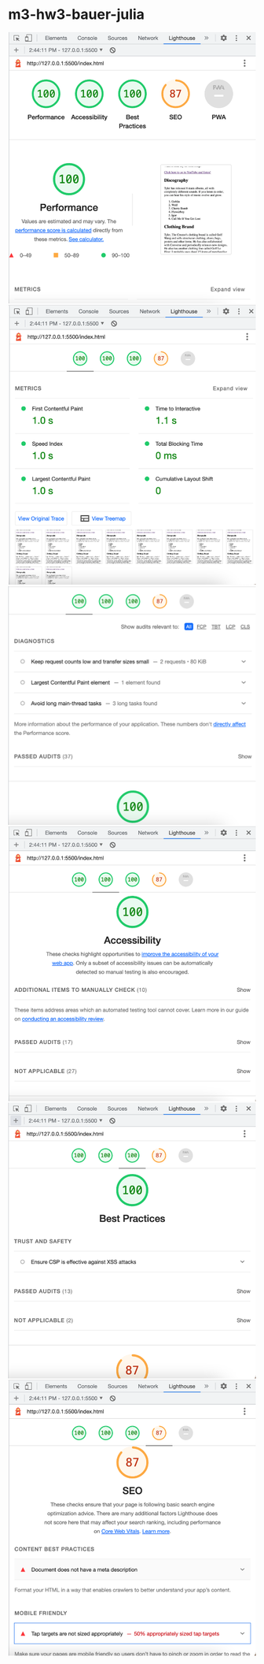 # m3-hw3-bauer-julia
<img src="Images/SS1.png">
<img src="Images/SS2.png">
<img src="Images/SS3.png">
<img src="Images/SS4.png">
<img src="Images/SS5.png">
<img src="Images/SS6.png">